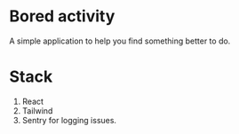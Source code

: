 
# Bored activity

A simple application to help you find something better to do. 


# Stack 

1. React
2. Tailwind 
3. Sentry for logging issues.
